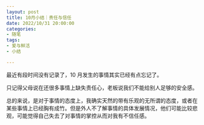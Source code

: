 ```yaml
---
layout: post
title: 10月小结｜责任与信任
date: 2022/10/31 20:00:00
categories:
- 随笔
tags:
- 爱与鲜活
- 小结

---
```


最近有段时间没有记录了，10 月发生的事情其实已经有点忘记了。

只记得父母说在还很多事情上缺失责任心，老板说我们不能给别人足够的安全感。



总的来说，是对于事情的态度上，我确实天然的带有乐观的无所谓的态度，或者在某些事情上已经胸有成竹。但是外人不了解事情的具体发展情况，他们可能比较悲观，可能觉得自己失去了对事情的掌控从而对我有不信任感。
